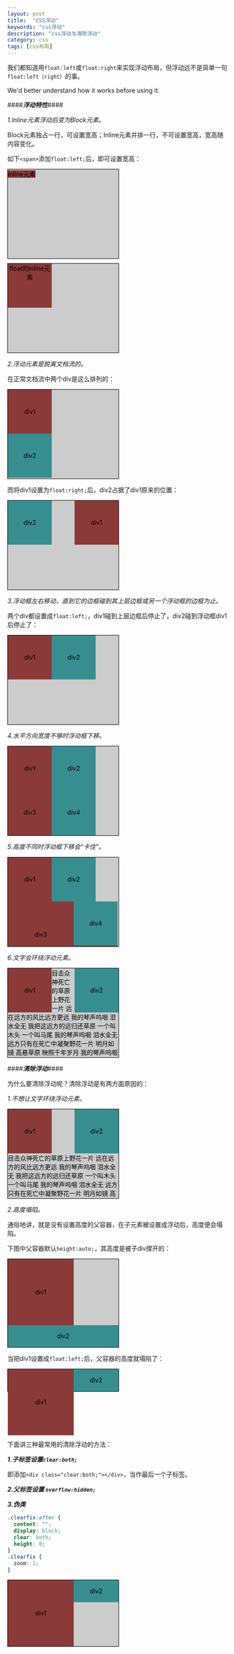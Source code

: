 ```yaml
---
layout: post
title:  "CSS浮动"
keywords: "css浮动"
description: "css浮动与清除浮动"
category: css
tags: [css布局]
---
```


我们都知道用`float:left`或`float:right`来实现浮动布局，但浮动远不是简单一句`float:left（right）`的事。

We'd better understand how it works before using it.

<style type="text/css">
@media (max-width:767px) {
.parent, .auto-height-parent {width:100% !important;}
}
.parent {
    height:202px;
    width:50%;
    background-color:#ccc;
    color:#000;
    border:1px solid #000;
    margin-bottom:10px;
    overflow:hidden;
}
.sub-a {
    height:100px;
    width:100px;
    background-color:#8B3A3A;
    line-height:100px;
    text-align:center;
}
.sub-b {
    height:100px;
    width:100px;
    background-color:#388E8E;
    line-height:100px;
    text-align:center;
}
.sub-c {
    height:100px;
    width:100px;
    background-color:#8E8E38;
    line-height:100px;
    text-align:center;
}
.auto-height-parent {
    width:50%;
    background-color:#ccc;
    color:#000;
    border:1px solid #000;
    margin-bottom:10px;
}
.sub-a-large {
    height:150px;
    width:150px;
    background-color:#8B3A3A;
    line-height:150px;
    text-align:center;
}
.sub-b-slim {
    height:50px;
    background-color:#388E8E;
    line-height:50px;
    text-align:center;
}
.l-float {
    float:left;
}
.r-float {
    float:right;
}
.clearfix:after {
    content: " ";
    display: block;
    clear: both;
    height: 0;
}
.clearfix {
  zoom: 1;
}
</style>

####***浮动特性***####

*<div class="warning">1.Inline元素浮动后变为Block元素。</div>*

Block元素独占一行，可设置宽高；Inline元素并排一行，不可设置宽高，宽高随内容变化。

如下`<span>`添加`float:left;`后，即可设置宽高：

<div class="parent">
    <span style="height:100px;width:100px;background-color:#8B3A3A;text-align:center;">inline元素</span>
</div>

<div class="parent">
    <span style="height:100px;width:100px;background-color:#8B3A3A;text-align:center;float:left;">float的inline元素</span>
</div>

*<div class="warning">2.浮动元素是脱离文档流的。</div>*

在正常文档流中两个div是这么排列的：

<div class="parent">
    <div class="sub-a">div1</div>
    <div class="sub-b">div2</div>
</div>

而将div1设置为`float:right;`后，div2占据了div1原来的位置：

<div class="parent">
    <div class="sub-a r-float">div1</div>
    <div class="sub-b">div2</div>
</div>

*<div class="warning">3.浮动框左右移动，直到它的边框碰到其上层边框或另一个浮动框的边框为止。</div>*

两个div都设置成`float:left;`，div1碰到上层边框后停止了，div2碰到浮动框div1后停止了：

<div class="parent">
    <div class="sub-a l-float">div1</div>
    <div class="sub-b l-float">div2</div>
</div>

*<div class="warning">4.水平方向宽度不够时浮动框下移。</div>*

<div class="parent">
    <div class="sub-a l-float">div1</div>
    <div class="sub-b l-float">div2</div>
    <div class="sub-a l-float">div3</div>
    <div class="sub-b l-float">div4</div>
    <div class="sub-a l-float">div5</div>
    <div class="sub-b l-float">div6</div>
</div>

*<div class="warning">5.高度不同时浮动框下移会“卡住”。</div>*

<div class="parent">
    <div class="sub-a l-float">div1</div>
    <div class="sub-b l-float">div2</div>
    <div class="sub-a-large l-float">div3</div>
    <div class="sub-b l-float">div4</div>
    <div class="sub-a l-float">div5</div>
    <div class="sub-c l-float">div6</div>
</div>

*<div class="warning">6.文字会环绕浮动元素。</div>*

<div class="parent">   
    <div class="sub-a l-float">div1</div>
    <div class="sub-b r-float">div2</div> 
    目击众神死亡的草原上野花一片 远在远方的风比远方更远 我的琴声呜咽 泪水全无 我把这远方的远归还草原 一个叫木头 一个叫马尾 我的琴声呜咽 泪水全无 远方只有在死亡中凝聚野花一片 明月如镜 高悬草原 映照千年岁月 我的琴声呜咽 泪水全无 只身打马过草原     
</div>

####***清除浮动***####

为什么要清除浮动呢？清除浮动是有两方面原因的：

*<div class="warning">1.不想让文字环绕浮动元素。</div>*

<div class="parent">   
    <div class="sub-a l-float">div1</div>
    <div class="sub-b r-float">div2</div>    
    <div style="clear:both;"></div>
    目击众神死亡的草原上野花一片 远在远方的风比远方更远 我的琴声呜咽 泪水全无 我把这远方的远归还草原 一个叫木头 一个叫马尾 我的琴声呜咽 泪水全无 远方只有在死亡中凝聚野花一片 明月如镜 高悬草原 映照千年岁月 我的琴声呜咽 泪水全无 只身打马过草原     
</div>

*<div class="warning">2.高度塌陷。</div>*

通俗地讲，就是没有设置高度的父容器，在子元素被设置成浮动后，高度便会塌陷。

下图中父容器默认`height:auto;`，其高度是被子div撑开的：

<div class="auto-height-parent">   
    <div class="sub-a-large">div1</div>
    <div class="sub-b-slim">div2</div>
</div>

当把div1设置成`float:left;`后，父容器的高度就塌陷了：

<div class="auto-height-parent">   
    <div class="sub-a-large l-float" style="margin-bottom:10px;">div1</div>
    <div class="sub-b-slim">div2</div>
</div>

<div style="clear:both;">下面讲三种最常用的清除浮动的方法：</div>

***1.子标签设置`clear:both;`***

即添加`<div class="clear:both;"></div>`，当作最后一个子标签。

***2.父标签设置 `overflow:hidden;`***

***3.伪类***

```css
.clearfix:after {
  content: "";
  display: block;
  clear: both;
  height: 0;
}
.clearfix {
  zoom: 1;
}
```

<div class="auto-height-parent clearfix">   
    <div class="sub-a-large l-float">div1</div>
    <div class="sub-b-slim">div2</div>     
</div>


